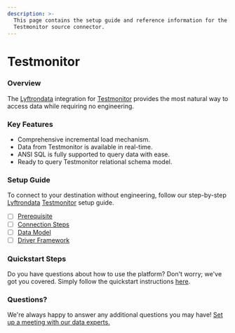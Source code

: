 ```yaml
---
description: >-
  This page contains the setup guide and reference information for the
  Testmonitor source connector.
---
```


# Testmonitor

### Overview

The [Lyftrondata](https://www.lyftrondata.com/) integration for [Testmonitor](https://www.lyftrondata.com/integration/commerce-analytics/test-monitor/) provides the most natural way to access data while requiring no engineering.

### Key Features

* Comprehensive incremental load mechanism.
* Data from Testmonitor is available in real-time.
* ANSI SQL is fully supported to query data with ease.
* Ready to query Testmonitor relational schema model.

### Setup Guide

To connect to your destination without engineering, follow our step-by-step [Lyftrondata](https://www.lyftrondata.com/) [Testmonitor](https://www.lyftrondata.com/integration/commerce-analytics/test-monitor/) setup guide.

* [ ] [Prerequisite](prerequisite.md)
* [ ] [Connection Steps](connection-steps.md)
* [ ] [Data Model](data-model/erd.md)
* [ ] [Driver Framework](driver-framework/)

### Quickstart Steps

Do you have questions about how to use the platform? Don't worry; we've got you covered. Simply follow the quickstart instructions [here](../../).

### Questions? <a href="#questions" id="questions"></a>

We're always happy to answer any additional questions you may have! [Set up a meeting with our data experts.](https://www.lyftrondata.com/book-a-meeting/)
